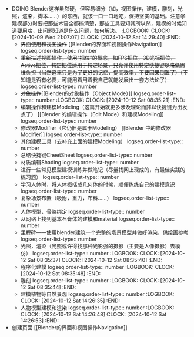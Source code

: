 - DOING Blender这样虽然硬，但容易细分（如，视图操作，建模，雕刻，光照，渲染，脚本……）的东西，就该一口一口地吃，保持坚实的基础。注意学建模部分时要把那些术语全都搞清楚，那些工具要知其所以然，建模的时候知道要用啥，出问题知道是什么问题，如何解决。
  :LOGBOOK:
  CLOCK: [2024-10-09 Wed 21:07:07]
  CLOCK: [2024-10-12 Sat 14:29:40]
  :END:
	- ~~界面使用和视图操作~~ [[Blender的界面和视图操作Navigation]]
	  logseq.order-list-type:: number
	- ~~重新描述视图操作，使用“把位”的概念，如FPS把位，3D光标把位，Active把位，特定把位适用于特定场景，只允许使用特定快捷键以降低思维负担（当然这里只是为了更好的记忆，提高效率，不要因果倒置了）（不知道是否有必要，可能用着用着我自己就能发展出一套方法论了）~~
	  logseq.order-list-type:: number
	- ~~对象操作~~[[Blender的对象操作（Object Mode）]]
	  logseq.order-list-type:: number
	  :LOGBOOK:
	  CLOCK: [2024-10-12 Sat 08:35:21]
	  :END:
	- 编辑操作和建模Modeling（这篇开始就更多涉及理论而非以快捷键为出发点了） [[Blender 的编辑操作（Edit Mode）和建模Modeling]]
	  logseq.order-list-type:: number
	- 修改器Modifier（它仍旧是属于Modeling） [[Blender 中的修改器Modifier]]
	  logseq.order-list-type:: number
	- 其他建模工具（去补充上面的建模Modeling）
	  logseq.order-list-type:: number
	- 总结快捷键CheetSheet
	  logseq.order-list-type:: number
	- 材质编辑Shading
	  logseq.order-list-type:: number
	- 进行一些常见模型建模训练并做笔记（尽量找网上现成的，有最佳实践的练习题）
	  logseq.order-list-type:: number
	- 学习人体时，将人体概括成几何体的时候，顺便练练自己的建模意识
	  logseq.order-list-type:: number
	- 复杂场景布置（吸附，重力，布料……）
	  logseq.order-list-type:: number
	- 人体模型，骨骼绑定
	  logseq.order-list-type:: number
	- 从网络上找到基本石膏体的建模和material
	  logseq.order-list-type:: number
	- 里程碑——使用blender建筑一个完整的场景模型并做好渲染，供绘画参考
	  logseq.order-list-type:: number
	- 光照，渲染（光照或许得找那种光影强的摄影（主要是人像摄影）去模仿）
	  logseq.order-list-type:: number
	  :LOGBOOK:
	  CLOCK: [2024-10-12 Sat 08:35:37]
	  CLOCK: [2024-10-12 Sat 08:35:40]
	  :END:
	- 程序化建模
	  logseq.order-list-type:: number
	  :LOGBOOK:
	  CLOCK: [2024-10-12 Sat 08:35:48]
	  :END:
	- 雕刻
	  logseq.order-list-type:: number
	  :LOGBOOK:
	  CLOCK: [2024-10-12 Sat 08:35:44]
	  :END:
	- 建模植物等自然景观
	  logseq.order-list-type:: number
	  :LOGBOOK:
	  CLOCK: [2024-10-12 Sat 14:26:35]
	  :END:
	- 人物模型建模和渲染
	  logseq.order-list-type:: number
	  :LOGBOOK:
	  CLOCK: [2024-10-12 Sat 14:26:48]
	  CLOCK: [2024-10-12 Sat 14:26:53]
	  :END:
- 创建页面 [[Blender的界面和视图操作Navigation]]